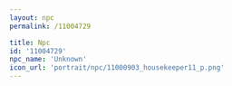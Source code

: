```yaml
---
layout: npc
permalink: /11004729

title: Npc
id: '11004729'
npc_name: 'Unknown'
icon_url: 'portrait/npc/11000903_housekeeper11_p.png'
---
```

